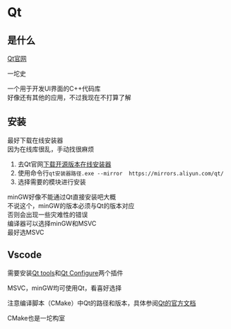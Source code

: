 ---
---

# Qt

## 是什么

[Qt官网](https://www.qt.io)

一坨史

一个用于开发UI界面的C++代码库\
好像还有其他的应用，不过我现在不打算了解

## 安装

最好下载在线安装器\
因为在线库很乱，手动找很麻烦

1. 去Qt官网[下载开源版本在线安装器](https://www.qt.io/download-thank-you)
2. 使用命令行`qt安装器路径.exe --mirror  https://mirrors.aliyun.com/qt/`
3. 选择需要的模块进行安装

minGW好像不能通过Qt直接安装吧大概\
不说这个，minGW的版本必须与Qt的版本对应\
否则会出现一些灾难性的错误\
编译器可以选择minGW和MSVC\
最好选MSVC

## Vscode

需要安装[Qt tools](<https://marketplace.visualstudio.com/items?itemName=tonka3000.qtvsctools>)和[Qt Configure]( https://marketplace.visualstudio.com/items?itemName=vector-wlc.qtconfigure)两个插件

MSVC，minGW均可使用Qt，看喜好选择

注意编译脚本（CMake）中Qt的路径和版本，具体参阅[Qt的官方文档](https://doc.qt.io/qt-6/cmake-get-started.html)

CMake也是一坨构室
